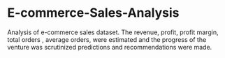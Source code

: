 # E-commerce-Sales-Analysis
Analysis of e-commerce sales dataset. The revenue, profit, profit margin, total orders , average orders, were estimated and the progress of the venture was scrutinized predictions and recommendations were made.
